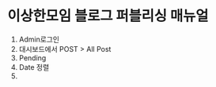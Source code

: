 # 이상한모임 블로그 퍼블리싱 매뉴얼



1. Admin로그인
2. 대시보드에서 POST > All Post
3. Pending
4. Date 정렬
5. 



























